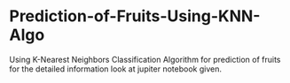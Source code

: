 # Prediction-of-Fruits-Using-KNN-Algo
Using K-Nearest Neighbors Classification Algorithm for  prediction of fruits
for the detailed information look at jupiter notebook given. 
